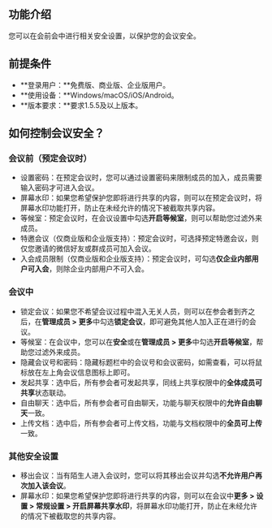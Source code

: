## 功能介绍
您可以在会前会中进行相关安全设置，以保护您的会议安全。

## 前提条件
- **登录用户：**免费版、商业版、企业版用户。
- **使用设备：**Windows/macOS/iOS/Android。
- **版本要求：**要求1.5.5及以上版本。

## 如何控制会议安全？
### 会议前（预定会议时）
- 设置密码：在预定会议时，您可以通过设置密码来限制成员的加入，成员需要输入密码才可进入会议。
- 屏幕水印：如果您希望保护您即将进行共享的内容，则可以在预定会议时，将屏幕水印功能打开，防止在未经允许的情况下被截取共享内容。
- 等候室：预定会议时，在会议设置中勾选**开启等候室**，则可以帮助您过滤外来成员。
- 特邀会议（仅商业版和企业版支持）：预定会议时，可选择预定特邀会议，则仅您邀请的微信好友或群成员可加入会议。
- 入会成员限制（仅商业版和企业版支持）：预定会议时，可勾选**仅企业内部用户可入会**，则除企业内部用户不可入会。

### 会议中
- 锁定会议：如果您不希望会议过程中混入无关人员，则可以在参会者到齐之后，在**管理成员 > 更多**中勾选**锁定会议**，即可避免其他人加入正在进行的会议。
- 等候室：在会议中，您可以在**安全**或在**管理成员 > 更多**中勾选**开启等候室**，帮助您过滤外来成员。
- 隐藏会议号和密码：隐藏标题栏中的会议号和会议密码，如需查看，可以将鼠标放在左上角会议信息图标上即可。
- 发起共享：选中后，所有参会者可发起共享，同线上共享权限中的**全体成员可共享**状态联动。
- 自由聊天：选中后，所有参会者可自由聊天，功能与聊天权限中的**允许自由聊天**一致。
- 上传文档：选中后，所有参会者可上传文档，功能与文档权限中的**全员可上传**一致。

### 其他安全设置
- 移出会议：当有陌生人进入会议时，您可以将其移出会议并勾选**不允许用户再次加入该会议**。
- 屏幕水印：如果您希望保护您即将进行共享的内容，则可以在会议中**更多 > 设置 > 常规设置 > 开启屏幕共享水印**，将屏幕水印功能打开，防止在未经允许的情况下被截取您的共享内容。
